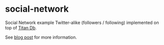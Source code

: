social-network
==============

Social Network example Twitter-alike (followers / following)  implemented on top of [Titan Db](http://titan.thinkaurelius.com/).

See [blog post](https://partialflow.wordpress.com/2017/03/04/social-network-using-titan-db-part-2/) for more information.
